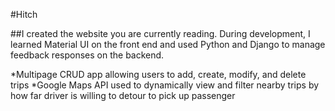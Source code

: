 #Hitch

##I created the website you are currently reading. During development, I learned Material UI on the front end and used Python and Django to manage feedback responses on the backend.

*Multipage CRUD app allowing users to add, create, modify, and delete trips
*Google Maps API used to dynamically view and filter nearby trips by how far driver is willing to detour to pick up passenger
